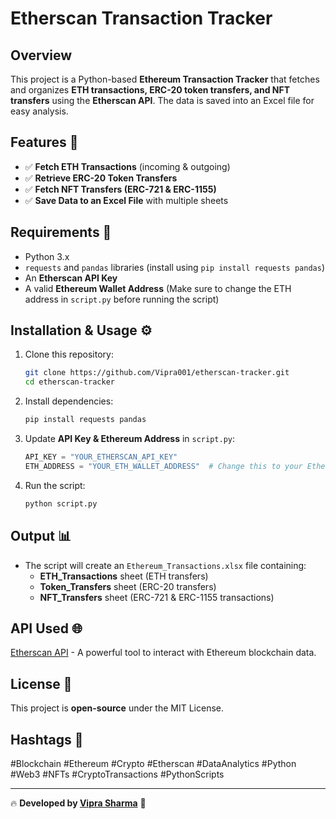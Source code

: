 # Etherscan Transaction Tracker

## Overview
This project is a Python-based **Ethereum Transaction Tracker** that fetches and organizes **ETH transactions, ERC-20 token transfers, and NFT transfers** using the **Etherscan API**. The data is saved into an Excel file for easy analysis.

## Features 🚀
- ✅ **Fetch ETH Transactions** (incoming & outgoing)
- ✅ **Retrieve ERC-20 Token Transfers**
- ✅ **Fetch NFT Transfers (ERC-721 & ERC-1155)**
- ✅ **Save Data to an Excel File** with multiple sheets

## Requirements 📌
- Python 3.x
- `requests` and `pandas` libraries (install using `pip install requests pandas`)
- An **Etherscan API Key**
- A valid **Ethereum Wallet Address** (Make sure to change the ETH address in `script.py` before running the script)

## Installation & Usage ⚙️
1. Clone this repository:
   ```bash
   git clone https://github.com/Vipra001/etherscan-tracker.git
   cd etherscan-tracker
   ```
2. Install dependencies:
   ```bash
   pip install requests pandas
   ```
3. Update **API Key & Ethereum Address** in `script.py`:
   ```python
   API_KEY = "YOUR_ETHERSCAN_API_KEY"
   ETH_ADDRESS = "YOUR_ETH_WALLET_ADDRESS"  # Change this to your Ethereum wallet address
   ```
4. Run the script:
   ```bash
   python script.py
   ```

## Output 📊
- The script will create an `Ethereum_Transactions.xlsx` file containing:
  - **ETH_Transactions** sheet (ETH transfers)
  - **Token_Transfers** sheet (ERC-20 transfers)
  - **NFT_Transfers** sheet (ERC-721 & ERC-1155 transactions)

## API Used 🌐
[Etherscan API](https://etherscan.io/apis) - A powerful tool to interact with Ethereum blockchain data.

## License 📝
This project is **open-source** under the MIT License.

## Hashtags 🔖
#Blockchain #Ethereum #Crypto #Etherscan #DataAnalytics #Python #Web3 #NFTs #CryptoTransactions #PythonScripts

---
🔥 **Developed by [Vipra Sharma](https://github.com/Vipra001)** 🚀

